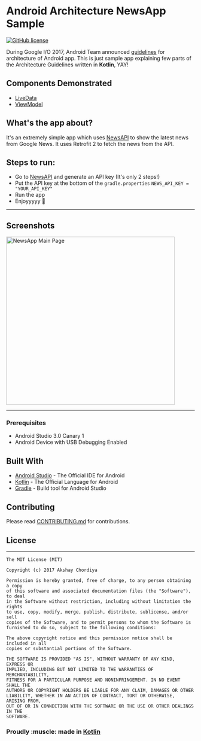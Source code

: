 # Android Architecture NewsApp Sample
[![GitHub license](https://img.shields.io/github/license/mashape/apistatus.svg)](https://github.com/AkshayChordiya//blob/master/LICENSE)

During Google I/O 2017, Android Team announced [guidelines](https://developer.android.com/topic/libraries/architecture/index.html) for architecture of Android app.
This is just sample app explaining few parts of the Architecture Guidelines written in **Kotlin**, YAY!

## Components Demonstrated
- [LiveData](https://developer.android.com/topic/libraries/architecture/livedata.html)
- [ViewModel](https://developer.android.com/topic/libraries/architecture/viewmodel.html)

## What's the app about?
It's an extremely simple app which uses [NewsAPI](https://newsapi.org/) to show the latest news from Google News.
It uses Retrofit 2 to fetch the news from the API.

## Steps to run:
- Go to [NewsAPI](https://newsapi.org/) and generate an API key (It's only 2 steps!)
- Put the API key at the bottom of the `gradle.properties`
`
NEWS_API_KEY = "YOUR_API_KEY"
`
- Run the app
- Enjoyyyyy 🎉

--------------------

## Screenshots

<img alt="NewsApp Main Page" height="450px" src="https://raw.githubusercontent.com/AkshayChordiya/android-arch-news-sample/master/art/screen.png" />

--------------------


### Prerequisites

- Android Studio 3.0 Canary 1
- Android Device with USB Debugging Enabled


## Built With

* [Android Studio](https://developer.android.com/studio/index.html) - The Official IDE for Android
* [Kotlin](https://kotlinlang.org/) - The Official Language for Android
* [Gradle](https://gradle.org/) - Build tool for Android Studio

## Contributing

Please read [CONTRIBUTING.md](CONTRIBUTING.md) for contributions.


## License
-------

    The MIT License (MIT)
    
    Copyright (c) 2017 Akshay Chordiya
    
    Permission is hereby granted, free of charge, to any person obtaining a copy
    of this software and associated documentation files (the "Software"), to deal
    in the Software without restriction, including without limitation the rights
    to use, copy, modify, merge, publish, distribute, sublicense, and/or sell
    copies of the Software, and to permit persons to whom the Software is
    furnished to do so, subject to the following conditions:

    The above copyright notice and this permission notice shall be included in all
    copies or substantial portions of the Software.

    THE SOFTWARE IS PROVIDED "AS IS", WITHOUT WARRANTY OF ANY KIND, EXPRESS OR
    IMPLIED, INCLUDING BUT NOT LIMITED TO THE WARRANTIES OF MERCHANTABILITY,
    FITNESS FOR A PARTICULAR PURPOSE AND NONINFRINGEMENT. IN NO EVENT SHALL THE
    AUTHORS OR COPYRIGHT HOLDERS BE LIABLE FOR ANY CLAIM, DAMAGES OR OTHER
    LIABILITY, WHETHER IN AN ACTION OF CONTRACT, TORT OR OTHERWISE, ARISING FROM,
    OUT OF OR IN CONNECTION WITH THE SOFTWARE OR THE USE OR OTHER DEALINGS IN THE
    SOFTWARE.

<p align="center">
  <h3>Proudly :muscle: made in <b><a href="https://kotlinlang.org/">Kotlin</a></b></h3>
</p>
